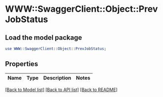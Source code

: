 # WWW::SwaggerClient::Object::PrevJobStatus

## Load the model package
```perl
use WWW::SwaggerClient::Object::PrevJobStatus;
```

## Properties
Name | Type | Description | Notes
------------ | ------------- | ------------- | -------------

[[Back to Model list]](../README.md#documentation-for-models) [[Back to API list]](../README.md#documentation-for-api-endpoints) [[Back to README]](../README.md)


